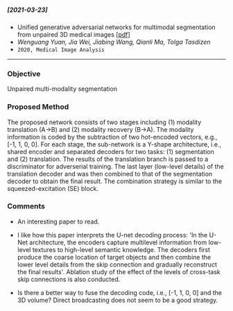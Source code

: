 ##### [2021-03-23]
-  Unified generative adversarial networks for multimodal segmentation from unpaired 3D medical images [[pdf]](https://reader.elsevier.com/reader/sd/pii/S1361841520300955?token=DAF223683D23794B9A440988BDE5B128DEF9EC94CBC4A52F1DA219787873814824DB86A9F0EF83D21F9543CBB9D7471E) 
- *Wenguang Yuan, Jia Wei, Jiabing Wang, Qianli Ma, Tolga Tasdizen*
- `2020, Medical Image Analysis`

****

### Objective
Unpaired multi-modality segmentation


### Proposed Method
The proposed network consists of two stages including (1) modality translation (A->B) and (2) modality recovery (B->A). The modality information is coded by the subtraction of two hot-encoded vectors, e.g., [-1, 1, 0, 0]. For each stage, the sub-network is a Y-shape architecture, i.e., shared encoder and separated decoders for two tasks: (1) segmentation and (2) translation. The results of the translation branch is passed to a discriminator for adverserial training. The last layer (low-level details) of the translation decoder and was then combined to that of the segmentation decoder to obtain the final result. The combination strategy is similar to the squeezed-excitation (SE) block.

### Comments
- An interesting paper to read. 

- I like how this paper interprets the U-net decoding process: 'In the U-Net architecture, the encoders capture multilevel information from low-level textures to high-level semantic knowledge. The decoders first produce the coarse location of target objects and then combine the lower level details from the skip connection and gradually reconstruct the final results'. Ablation study of the effect of the levels of cross-task skip connections is also conducted.  

- Is there a better way to fuse the decoding code, i.e., [-1, 1, 0, 0] and the 3D volume? Direct broadcasting does not seem to be a good strategy.